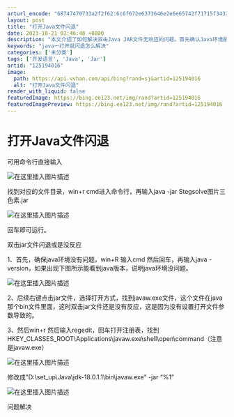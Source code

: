 ```yaml
---
arturl_encode: "68747470733a2f2f62:6c6f672e6373646e2e6e65742f71715f34323730383133372f:61727469636c652f64657461696c732f313235313934303136"
layout: post
title: "打开Java文件闪退"
date: 2023-10-21 02:46:48 +0800
description: "本文介绍了如何解决双击Java JAR文件无响应的问题。首先确认Java环境是否正常，通过win+R"
keywords: "java一打开就闪退怎么解决"
categories: ['未分类']
tags: ['开发语言', 'Java', 'Jar']
artid: "125194016"
image:
  path: https://api.vvhan.com/api/bing?rand=sj&artid=125194016
  alt: "打开Java文件闪退"
render_with_liquid: false
featuredImage: https://bing.ee123.net/img/rand?artid=125194016
featuredImagePreview: https://bing.ee123.net/img/rand?artid=125194016
---
```


# 打开Java文件闪退

可用命令行直接输入
  
![在这里插入图片描述](https://i-blog.csdnimg.cn/blog_migrate/64b5a92ce9e7e5505c6c9505267074b0.png)
  
找到对应的文件目录，win+r cmd进入命令行，再输入java -jar Stegsolve图片三色素.jar
  
![在这里插入图片描述](https://i-blog.csdnimg.cn/blog_migrate/041f5d893c5a3eed89d6e7e0b1d97ca2.png)
  
回车即可运行。
  
双击jar文件闪退或是没反应
  
1、首先，确保java环境没有问题，win+R 输入cmd 然后回车，再输入java -version，如果出现下图所示能看到java版本，说明java环境没问题。
  
![在这里插入图片描述](https://i-blog.csdnimg.cn/blog_migrate/7cdaf0d33768889a7499722f58b457fe.png)
  
2、后续右键点击jar文件，选择打开方式，找到javaw.exe文件，这个文件在java那个bin文件里面，这时双击jar文件还是没有反应，这是因为没有设置打开文件参数导致的。

3、然后win+r 然后输入regedit，回车打开注册表，找到HKEY\_CLASSES\_ROOT\Applications\javaw.exe\shell\open\command（注意是javaw.exe）
  
![在这里插入图片描述](https://i-blog.csdnimg.cn/blog_migrate/d138f4d00ecd5683a8a6630c03120b31.png)
  
修改成"D:\set\_up\Java\jdk-18.0.1.1\bin\javaw.exe" -jar “%1”
  
![在这里插入图片描述](https://i-blog.csdnimg.cn/blog_migrate/5a737ac298bd72ed4f3d695fbb2e1b9d.png)
  
问题解决